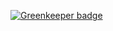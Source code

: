 
[![Greenkeeper badge](https://badges.greenkeeper.io/martianboy/ts-amqp.svg)](https://greenkeeper.io/)
